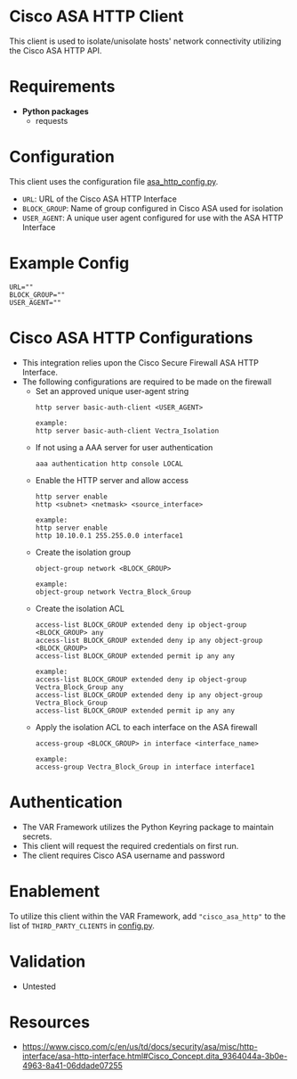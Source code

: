  # Cisco ASA HTTP Client
This client is used to isolate/unisolate hosts' network connectivity utilizing the Cisco ASA HTTP API.  

# Requirements
- __Python packages__
  - requests

# Configuration
This client uses the configuration file [asa_http_config.py](asa_http_config.py). 
  - `URL`: URL of the Cisco ASA HTTP Interface
  - `BLOCK_GROUP`: Name of group configured in Cisco ASA used for isolation
  - `USER_AGENT`: A unique user agent configured for use with the ASA HTTP Interface

# Example Config
```
URL=""
BLOCK_GROUP=""
USER_AGENT=""
```

# Cisco ASA HTTP Configurations
- This integration relies upon the Cisco Secure Firewall ASA HTTP Interface.
- The following configurations are required to be made on the firewall
  - Set an approved unique user-agent string
    ```
    http server basic-auth-client <USER_AGENT>
    ```
    ```
    example:
    http server basic-auth-client Vectra_Isolation
    ```
  - If not using a AAA server for user authentication
    ```
    aaa authentication http console LOCAL
    ```
  - Enable the HTTP server and allow access
    ```
    http server enable
    http <subnet> <netmask> <source_interface>
    ```
    ```
    example:
    http server enable
    http 10.10.0.1 255.255.0.0 interface1
    ```
  - Create the isolation group
    ```
    object-group network <BLOCK_GROUP>
    ```
    ```
    example:
    object-group network Vectra_Block_Group
    ```
  - Create the isolation ACL
    ```
    access-list BLOCK_GROUP extended deny ip object-group <BLOCK_GROUP> any
    access-list BLOCK_GROUP extended deny ip any object-group <BLOCK_GROUP>
    access-list BLOCK_GROUP extended permit ip any any
    ```
    ```
    example:
    access-list BLOCK_GROUP extended deny ip object-group Vectra_Block_Group any
    access-list BLOCK_GROUP extended deny ip any object-group Vectra_Block_Group
    access-list BLOCK_GROUP extended permit ip any any
    ```
  - Apply the isolation ACL to each interface on the ASA firewall
    ```
    access-group <BLOCK_GROUP> in interface <interface_name>
    ```
    ```
    example:
    access-group Vectra_Block_Group in interface interface1
    ```

# Authentication
- The VAR Framework utilizes the Python Keyring package to maintain secrets. 
- This client will request the required credentials on first run. 
- The client requires Cisco ASA username and password

# Enablement
To utilize this client within the VAR Framework, add `"cisco_asa_http"` to the list of `THIRD_PARTY_CLIENTS` in [config.py](../../config.py).

# Validation
- Untested

# Resources
- https://www.cisco.com/c/en/us/td/docs/security/asa/misc/http-interface/asa-http-interface.html#Cisco_Concept.dita_9364044a-3b0e-4963-8a41-06ddade07255
